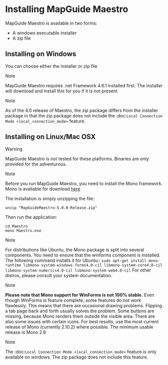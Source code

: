 # Installing MapGuide Maestro

MapGuide Maestro is available in two forms:

 * A windows executable installer
 * A zip file

## Installing on Windows

You can choose either the installer or zip file 

> [!NOTE]
> MapGuide Maestro requires .net Framework 4.6.1 installed first. The installer will download and install this for you if it is not present
 
> [!NOTE]
> As of the 4.0 release of Maestro, the zip package differs from the installer package in that the zip package does not include the :doc:`Local Connection Mode <local_connection_mode>` feature.

## Installing on Linux/Mac OSX

> [!WARNING]
> MapGuide Maestro is not tested for these platforms. Binaries are only provided for the adventurous.

> [!NOTE]
> Before you run MapGuide Maestro, you need to install the Mono framework. Mono is available for download [here](http://www.mono-project.com)

The installation is simply unzipping the file:

    unzip "MapGuideMaestro-5.0.0-Release.zip"

Then run the application:

    cd Maestro
    mono Maestro.exe
 
> [!NOTE]
> For distributions like Ubuntu, the Mono package is split into several components. You need to ensure that the winforms component is installed. The following command installs it for Ubuntu::
> `sudo apt-get install mono-runtime libmono-system-windows-forms4.0-cil libmono-system-core4.0-cil libmono-system-numerics4.0-cil libmono-system-web4.0-cil`
> For other distros, please consult your system documentation. 
    
> [!NOTE]
> **Please note that Mono support for WinForms is not 100% stable.** Even though WinForms is feature complete, some features do not work flawlessly. This means that there are occasional drawing problems. Flipping a tab page back and forth usually solves the problem. Some buttons are missing, because Mono renders them outside the visible area. There are also some issues with certain icons.
> For best results, use the most current release of Mono (currently 2.10.2) where possible. The minimum usable release is Mono 2.8
    
> [!NOTE]
> The :doc:`Local Connection Mode <local_connection_mode>` feature is only available on windows. The zip package does not include this feature.

